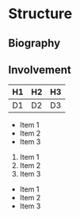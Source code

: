 # Structure

## Biography

## Involvement

| H1  | H2  | H3  |
| --- | --- | --- |
| D1  | D2  | D3  |

- Item 1
- Item 2
- Item 3

1. Item 1
2. Item 2
3. Item 3

<ul>
<li>Item 1</li>
<li>Item 2</li>
<li>Item 3</li>
</ul>
